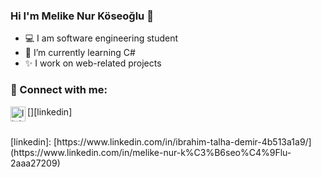 ###  Hi I'm Melike Nur Köseoğlu 👋

- 💻 I am software engineering student
- 🌱 I’m currently learning C#
- ✨ I work on web-related projects

### 📩 Connect with me:

[<img align="left" alt="linkedin | LinkedIn" width="24px" src="https://raw.githubusercontent.com/peterthehan/peterthehan/master/assets/linkedin.svg" />][linkedin]

<br />
[linkedin]: [https://www.linkedin.com/in/ibrahim-talha-demir-4b513a1a9/](https://www.linkedin.com/in/melike-nur-k%C3%B6seo%C4%9Flu-2aaa27209)
<br />

